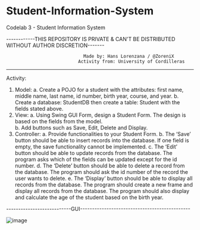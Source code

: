 # Student-Information-System
Codelab  3 - Student Information System

------------THIS REPOSITORY IS PRIVATE & CAN'T BE DISTRIBUTED WITHOUT AUTHOR DISCRETION-------
                                      
                                 Made by: Hans Lorenzana / @ZoreniX
                               Activity from: University of Cordilleras
-----------------------------------------------------------------------------------------------

Activity:


1.	Model: 
  a.	Create a POJO for a student with the attributes: first name, middle name, last name, id number, birth year, course, and year. 
  b.	Create a database: StudentDB then create a table: Student with the fields stated above. 
2.	View: 
  a.	Using Swing GUI Form, design a Student Form. The design is based on the fields from the model.  
  b.	Add buttons such as Save, Edit, Delete and Display.  
3.	Controller: 
  a.	Provide functionalities to your Student Form. 
  b.	The ‘Save’ button should be able to insert records into the database. If one field is empty, the save functionality cannot be implemented. 
  c.	The ‘Edit’ button should be able to update records from the database. The program asks which of the fields can be updated except for the id number. 
  d.	The ‘Delete’ button should be able to delete a record from the database. The program should ask the id number of the record the user wants to delete. 
  e.	The ‘Display’ button should be able to display all records from 
      the database. The program should create a new frame and display all records from the database. The program should also display and calculate the age of the student based on       the birth year. 
      
      
---------------------------GUI----------------------------------------------

![image](https://user-images.githubusercontent.com/72563196/112358991-cab5c980-8d0b-11eb-905b-4b84c5528395.png)
